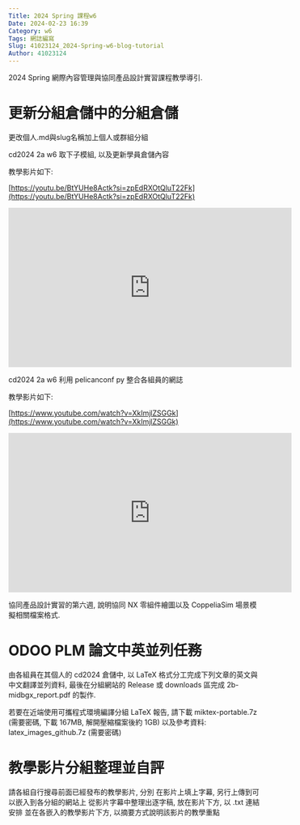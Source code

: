 ```yaml
---
Title: 2024 Spring 課程w6
Date: 2024-02-23 16:39
Category: w6
Tags: 網誌編寫
Slug: 41023124_2024-Spring-w6-blog-tutorial
Author: 41023124
---
```


2024 Spring 網際內容管理與協同產品設計實習課程教學導引.

<!-- PELICAN_END_SUMMARY -->

# 更新分組倉儲中的分組倉儲

更改個人.md與slug名稱加上個人或群組分組

cd2024 2a w6 取下子模組, 以及更新學員倉儲內容

教學影片如下:

[https://youtu.be/BtYUHe8Actk?si=zpEdRXOtQluT22Fk](https://youtu.be/BtYUHe8Actk?si=zpEdRXOtQluT22Fk)

<iframe width="560" height="315" src="https://www.youtube.com/embed/BtYUHe8Actk?si=zpEdRXOtQluT22Fk" title="YouTube video player" frameborder="0" allow="accelerometer; autoplay; clipboard-write; encrypted-media; gyroscope; picture-in-picture; web-share" referrerpolicy="strict-origin-when-cross-origin" allowfullscreen></iframe>

cd2024 2a w6 利用 pelicanconf py 整合各組員的網誌

教學影片如下:

[https://www.youtube.com/watch?v=XkImjlZSGGk](https://www.youtube.com/watch?v=XkImjlZSGGk)

<iframe width="560" height="315" src="https://www.youtube.com/embed/BtYUHe8Actk?si=0mHqnk2xulotnRJg" title="YouTube video player" frameborder="0" allow="accelerometer; autoplay; clipboard-write; encrypted-media; gyroscope; picture-in-picture; web-share" referrerpolicy="strict-origin-when-cross-origin" allowfullscreen></iframe>


協同產品設計實習的第六週, 說明協同 NX 零組件繪圖以及 CoppeliaSim 場景模擬相關檔案格式.

# ODOO PLM 論文中英並列任務

由各組員在其個人的 cd2024 倉儲中, 以 LaTeX 格式分工完成下列文章的英文與中文翻譯並列資料, 最後在分組網站的 Release 或 downloads 區完成 2b-midbgx_report.pdf 的製作.

若要在近端使用可攜程式環境編譯分組 LaTeX 報告, 請下載 miktex-portable.7z (需要密碼, 下載 167MB, 解開壓縮檔案後約 1GB) 以及參考資料: latex_images_github.7z (需要密碼)

# 教學影片分組整理並自評

請各組自行搜尋前面已經發布的教學影片, 分別
在影片上填上字幕, 另行上傳到可以嵌入到各分組的網站上
從影片字幕中整理出逐字稿, 放在影片下方, 以 .txt 連結安排
並在各嵌入的教學影片下方, 以摘要方式說明該影片的教學重點
